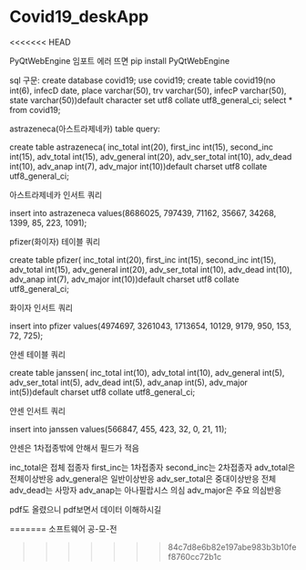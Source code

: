 # Covid19_deskApp
<<<<<<< HEAD

PyQtWebEngine 임포트 에러 뜨면 pip install PyQtWebEngine 



sql 구문:
create database covid19;
use covid19;
create table covid19(no int(6), infecD date, place varchar(50), trv varchar(50), infecP varchar(50), state varchar(50))default character set utf8 collate utf8_general_ci;
select * from covid19;


astrazeneca(아스트라제네카) table query: 

create table astrazeneca(
inc_total int(20),
first_inc int(15),
second_inc int(15),
adv_total int(15),
adv_general int(20),
adv_ser_total int(10),
adv_dead int(10),
adv_anap int(7),
adv_major int(10))default charset utf8 collate utf8_general_ci;

아스트라제네카 인서트 쿼리

insert into astrazeneca values(8686025, 797439, 71162, 35667, 34268, 1399, 85, 223, 1091); 


pfizer(화이자) 테이블 쿼리

create table pfizer(
inc_total int(20),
first_inc int(15),
second_inc int(15),
adv_total int(15),
adv_general int(20),
adv_ser_total int(10),
adv_dead int(10),
adv_anap int(7),
adv_major int(10))default charset utf8 collate utf8_general_ci;

화이자 인서트 쿼리

insert into pfizer values(4974697, 3261043, 1713654, 10129, 9179, 950, 153, 72, 725);


얀센 테이블 쿼리

create table janssen(
inc_total int(10),
adv_total int(10),
adv_general int(5),
adv_ser_total int(5),
adv_dead int(5),
adv_anap int(5),
adv_major int(5))default charset utf8 collate utf8_general_ci;

얀센 인서트 쿼리

insert into janssen values(566847, 455, 423, 32, 0, 21, 11);

얀센은 1차접종밖에 안해서 필드가 적음

inc_total은 접체 접종자
first_inc는 1차접종자
second_inc는 2차접종자
adv_total은 전체이상반응
adv_general은 일반이상반응
adv_ser_total은 중대이상반응 전체
adv_dead는 사망자
adv_anap는 아나필랍시스 의심
adv_major은 주요 의심반응


pdf도 올렸으니 pdf보면서 데이터 이해하시길

=======
소프트웨어 공-모-전
>>>>>>> 84c7d8e6b82e197abe983b3b10fef8760cc72b1c
